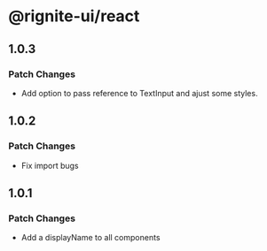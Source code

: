 # @rignite-ui/react

## 1.0.3

### Patch Changes

- Add option to pass reference to TextInput and ajust some styles.

## 1.0.2

### Patch Changes

- Fix import bugs

## 1.0.1

### Patch Changes

- Add a displayName to all components
